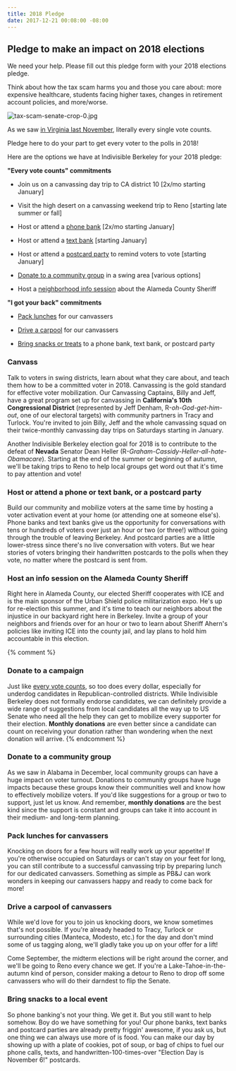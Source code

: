 ```yaml
---
title: 2018 Pledge
date: 2017-12-21 00:08:00 -08:00
---
```


## Pledge to make an impact on 2018 elections

We need your help. Please fill out this pledge form with your 2018 elections pledge.

Think about how the tax scam harms you and those you care about: more expensive healthcare, students facing higher taxes, changes in retirement account policies, and more/worse.

![tax-scam-senate-crop-0.jpg](/uploads/tax-scam-senate-crop-0.jpg)

As we saw [in Virginia last November](http://www.richmond.com/news/virginia/government-politics/virginia-elections-board-to-pick-random-winner-in-tied-house/article_203dc6b1-0cb6-5027-bc22-10b4ebfad10d.html), literally every single vote counts.

Pledge here to do your part to get every voter to the polls in 2018!

Here are the options we have at Indivisible Berkeley for your 2018 pledge:

**"Every vote counts" commitments**

* Join us on a canvassing day trip to CA district 10 \[2x/mo starting January\]

* Visit the high desert on a canvassing weekend trip to Reno \[starting late summer or fall\]

* Host or attend a [phone bank](#host-or-attend-a-phone-or-text-bank-or-a-postcard-party) \[2x/mo starting January\]

* Host or attend a [text bank](#host-or-attend-a-phone-or-text-bank-or-a-postcard-party) \[starting January\]

* Host or attend a [postcard party](#host-or-attend-a-phone-or-text-bank-or-a-postcard-party) to remind voters to vote \[starting January\]

* [Donate to a community group](#donate-to-a-community-group) in a swing area \[various options\]

* Host a [neighborhood info session](#host-an-info-session-on-the-alameda-county-sheriff) about the Alameda County Sheriff

**"I got your back" commitments**

* [Pack lunches](#pack-lunches-for-canvassers) for our canvassers

* [Drive a carpool](#drive-a-carpool-of-canvassers) for our canvassers

* [Bring snacks or treats](#bring-snacks-to-a-local-event) to a phone bank, text bank, or postcard party

<link href='https://actionnetwork.org/css/style-embed-v3.css' rel='stylesheet' type='text/css' /><script src='https://actionnetwork.org/widgets/v3/form/pledge-revenge-for-the-tax-scam-in-2018?format=js&source=widget'></script><div id='can-form-area-pledge-revenge-for-the-tax-scam-in-2018' style='width: 100%'><!-- this div is the target for our HTML insertion --></div>

### Canvass

Talk to voters in swing districts, learn about what they care about, and teach them how to be a committed voter in 2018. Canvassing is the gold standard for effective voter mobilization. Our Canvassing Captains, Billy and Jeff, have a great program set up for canvassing in **California's 10th Congressional District** (represented by Jeff Denham, R-*oh-God-get-him-out*, one of our electoral targets) with community partners in Tracy and Turlock. You're invited to join Billy, Jeff and the whole canvassing squad on their twice-monthly canvassing day trips on Saturdays starting in January.

Another Indivisible Berkeley election goal for 2018 is to contribute to the defeat of **Nevada** Senator Dean Heller (R-*Graham-Cassidy-Heller-all-hate-Obamacare*). Starting at the end of the summer or beginning of autumn, we'll be taking trips to Reno to help local groups get word out that it's time to pay attention and vote!

### Host or attend a phone or text bank, or a postcard party

Build our community and mobilize voters at the same time by hosting a voter activation event at your home (or attending one at someone else's). Phone banks and text banks give us the opportunity for conversations with tens or hundreds of voters over just an hour or two (or three!) without going through the trouble of leaving Berkeley. And postcard parties are a little lower-stress since there's no live conversation with voters. But we hear stories of voters bringing their handwritten postcards to the polls when they vote, no matter where the postcard is sent from.

### Host an info session on the Alameda County Sheriff

Right here in Alameda County, our elected Sheriff cooperates with ICE and is the main sponsor of the Urban Shield police militarization expo. He's up for re-election this summer, and it's time to teach our neighbors about the injustice in our backyard right here in Berkeley. Invite a group of your neighbors and friends over for an hour or two to learn about Sheriff Ahern's policies like inviting ICE into the county jail, and lay plans to hold him accountable in this election.

{% comment %}

### Donate to a campaign

Just like [every vote counts](http://www.richmond.com/news/virginia/government-politics/virginia-elections-board-to-pick-random-winner-in-tied-house/article_203dc6b1-0cb6-5027-bc22-10b4ebfad10d.html), so too does every dollar, especially for underdog candidates in Republican-controlled districts. While Indivisible Berkeley does not formally endorse candidates, we can definitely provide a wide range of suggestions from local candidates all the way up to US Senate who need all the help they can get to mobilize every supporter for their election. **Monthly donations** are even better since a candidate can count on receiving your donation rather than wondering when the next donation will arrive.
{% endcomment %}

### Donate to a community group

As we saw in Alabama in December, local community groups can have a huge impact on voter turnout. Donations to community groups have huge impacts because these groups know their communities well and know how to effectively mobilize voters. If you'd like suggestions for a group or two to support, just let us know. And remember, **monthly donations** are the best kind since the support is constant and groups can take it into account in their medium- and long-term planning.

### Pack lunches for canvassers

Knocking on doors for a few hours will really work up your appetite! If you're otherwise occupied on Saturdays or can't stay on your feet for long, you can still contribute to a successful canvassing trip by preparing lunch for our dedicated canvassers. Something as simple as PB&J can work wonders in keeping our canvassers happy and ready to come back for more!

### Drive a carpool of canvassers

While we'd love for you to join us knocking doors, we know sometimes that's not possible. If you're already headed to Tracy, Turlock or surrounding cities (Manteca, Modesto, etc.) for the day and don't mind some of us tagging along, we'll gladly take you up on your offer for a lift!

Come September, the midterm elections will be right around the corner, and we'll be going to Reno every chance we get. If you're a Lake-Tahoe-in-the-autumn kind of person, consider making a detour to Reno to drop off some canvassers who will do their darndest to flip the Senate.

### Bring snacks to a local event

So phone banking's not your thing. We get it. But you still want to help somehow. Boy do we have something for you! Our phone banks, text banks and postcard parties are already pretty friggin' awesome, if you ask us, but one thing we can always use more of is food. You can make our day by showing up with a plate of cookies, pot of soup, or bag of chips to fuel our phone calls, texts, and handwritten-100-times-over "Election Day is November 6!" postcards.
